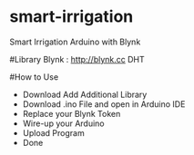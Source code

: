 # smart-irrigation
Smart Irrigation Arduino with Blynk 

#Library
Blynk : http://blynk.cc
DHT

#How to Use
- Download Add Additional Library
- Download .ino File and open in Arduino IDE
- Replace your Blynk Token
- Wire-up your Arduino
- Upload Program
- Done

